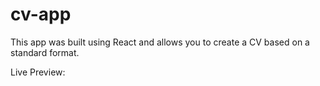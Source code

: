 # cv-app

This app was built using React and allows you to create a CV based on a standard format. 

Live Preview: 
